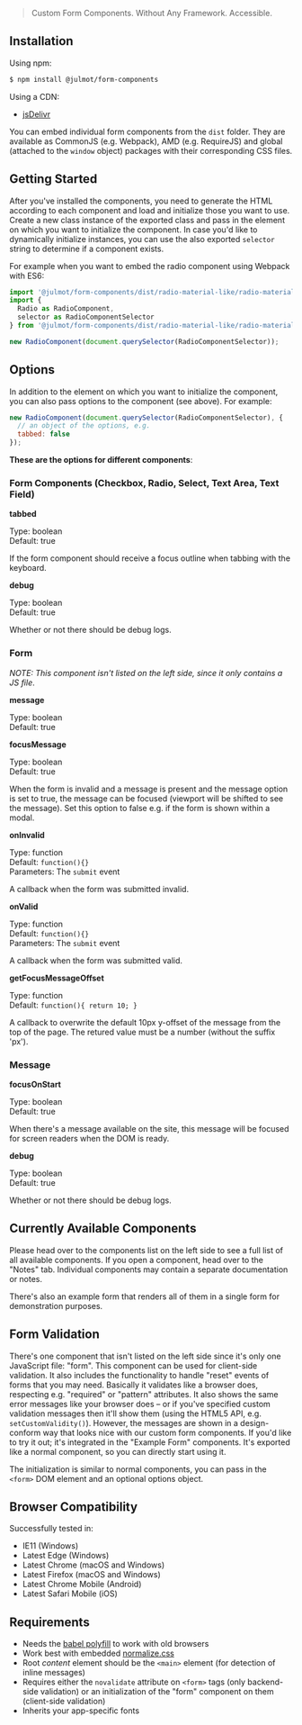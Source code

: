 > Custom Form Components. Without Any Framework. Accessible.

## Installation

Using npm:

```bash
$ npm install @julmot/form-components
```

Using a CDN:

- [jsDelivr](https://www.jsdelivr.com/package/npm/@julmot/form-components?path=dist)

You can embed individual form components from the `dist` folder. They are available as CommonJS (e.g. Webpack), AMD (e.g. RequireJS) and global (attached to the `window` object) packages with their corresponding CSS files.

## Getting Started

After you've installed the components, you need to generate the HTML according to each component and load and initialize those you want to use. Create a new class instance of the exported class and pass in the element on which you want to initialize the component. In case you'd like to dynamically initialize instances, you can use the also exported `selector` string to determine if a component exists.

For example when you want to embed the radio component using Webpack with ES6:

```js
import '@julmot/form-components/dist/radio-material-like/radio-material-like.css';
import {
  Radio as RadioComponent,
  selector as RadioComponentSelector
} from '@julmot/form-components/dist/radio-material-like/radio-material-like';

new RadioComponent(document.querySelector(RadioComponentSelector));
```

## Options

In addition to the element on which you want to initialize the component, you can also pass options to the component (see above). For example:

```js
new RadioComponent(document.querySelector(RadioComponentSelector), {
  // an object of the options, e.g.
  tabbed: false
});
```

**These are the options for different components**:

### Form Components (Checkbox, Radio, Select, Text Area, Text Field)

**tabbed**

Type: boolean  
Default: true

If the form component should receive a focus outline when tabbing with the keyboard.

**debug**

Type: boolean  
Default: true

Whether or not there should be debug logs.

### Form

_NOTE: This component isn't listed on the left side, since it only contains a JS file_.

**message**

Type: boolean  
Default: true

**focusMessage**

Type: boolean  
Default: true

When the form is invalid and a message is present and the message option is set to true, the message can be focused (viewport will be shifted to see the message). Set this option to false e.g. if the form is shown within a modal.

**onInvalid**

Type: function  
Default: `function(){}`  
Parameters: The `submit` event

A callback when the form was submitted invalid.

**onValid**

Type: function  
Default: `function(){}`  
Parameters: The `submit` event

A callback when the form was submitted valid.

**getFocusMessageOffset**

Type: function  
Default: `function(){ return 10; }`

A callback to overwrite the default 10px y-offset of the message from the top of the page. The retured value must be a number (without the suffix 'px').

### Message

**focusOnStart**

Type: boolean  
Default: true

When there's a message available on the site, this message will be focused for screen readers when the DOM is ready.

**debug**

Type: boolean  
Default: true

Whether or not there should be debug logs.

## Currently Available Components

Please head over to the components list on the left side to see a full list of all available components. If you open a component, head over to the "Notes" tab. Individual components may contain a separate documentation or notes.

There's also an example form that renders all of them in a single form for demonstration purposes.

## Form Validation

There's one component that isn't listed on the left side since it's only one JavaScript file: "form". This component can be used for client-side validation. It also includes the functionality to handle "reset" events of forms that you may need. Basically it validates like a browser does, respecting e.g. "required" or "pattern" attributes. It also shows the same error messages like your browser does – or if you've specified custom validation messages then it'll show them (using the HTML5 API, e.g. `setCustomValidity()`). However, the messages are shown in a design-conform way that looks nice with our custom form components. If you'd like to try it out; it's integrated in the "Example Form" components. It's exported like a normal component, so you can directly start using it.

The initialization is similar to normal components, you can pass in the `<form>` DOM element and an optional options object.

## Browser Compatibility

Successfully tested in:

- IE11 (Windows)
- Latest Edge (Windows)
- Latest Chrome (macOS and Windows)
- Latest Firefox (macOS and Windows)
- Latest Chrome Mobile (Android)
- Latest Safari Mobile (iOS)

## Requirements

- Needs the [babel polyfill](https://babeljs.io/docs/usage/polyfill/) to work with old browsers
- Work best with embedded [normalize.css](https://github.com/necolas/normalize.css)
- Root _content_ element should be the `<main>` element (for detection of inline messages)
- Requires either the `novalidate` attribute on `<form>` tags (only backend-side validation) or an initialization of the "form" component on them (client-side validation)
- Inherits your app-specific fonts
